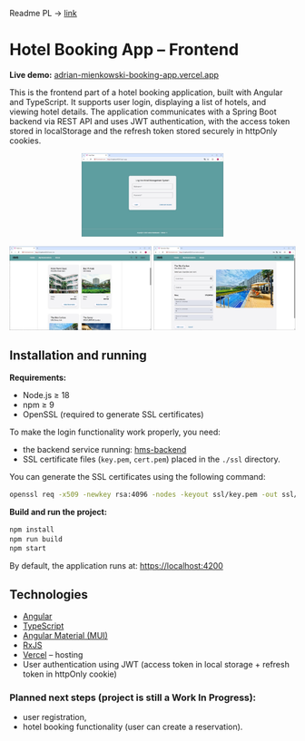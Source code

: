 Readme PL -> [link](README.pl.md)

# Hotel Booking App – Frontend

**Live demo:** [adrian-mienkowski-booking-app.vercel.app](https://adrian-mienkowski-booking-app.vercel.app)

This is the frontend part of a hotel booking application, built with Angular and TypeScript. It supports user login, displaying a list of hotels, and viewing hotel details. The application communicates with a Spring Boot backend via REST API and uses JWT authentication, with the access token stored in localStorage and the refresh token stored securely in httpOnly cookies.

<p align="center">
  <img src="img/login_page.jpg" width="250"/>
</p>
<p align="center">
  <img src="img/hotels-list.jpg" width="250"/>
  <img src="img/reservation-panel.jpg" width="250"/>
</p>

## Installation and running

**Requirements:**
- Node.js ≥ 18
- npm ≥ 9
- OpenSSL (required to generate SSL certificates)

To make the login functionality work properly, you need:
- the backend service running: [hms-backend](https://github.com/ArdianM90/hms-backend)
- SSL certificate files (`key.pem`, `cert.pem`) placed in the `./ssl` directory.

You can generate the SSL certificates using the following command:
```bash
openssl req -x509 -newkey rsa:4096 -nodes -keyout ssl/key.pem -out ssl/cert.pem -days 365
```

**Build and run the project:**
```bash
npm install
npm run build
npm start
```

By default, the application runs at: [https://localhost:4200](https://localhost:4200)

## Technologies
- [Angular](https://angular.io/)
- [TypeScript](https://www.typescriptlang.org/)
- [Angular Material (MUI)](https://material.angular.io/)
- [RxJS](https://rxjs.dev/)
- [Vercel](https://vercel.com/) – hosting
- User authentication using JWT (access token in local storage + refresh token in httpOnly cookie)

### Planned next steps (project is still a Work In Progress):
- user registration,
- hotel booking functionality (user can create a reservation).
